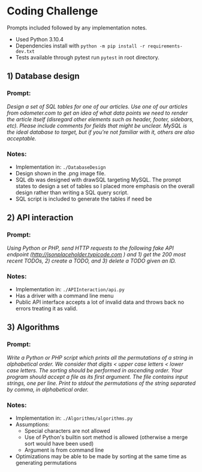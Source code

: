 # Coding Challenge
Prompts included followed by any implementation notes.

- Used Python 3.10.4
- Dependencies install with `python -m pip install -r requirements-dev.txt`
- Tests available through pytest run `pytest` in root directory. 

## 1) Database design
### Prompt:
*Design a set of SQL tables for one of our articles. Use one of our articles from odometer.com to get an idea of what data points we need to render the article itself (disregard other elements such as header, footer, sidebars, etc). Please include comments for fields that might be unclear. MySQL is the ideal database to target, but if you're not familiar with it, others are also acceptable.*

### Notes:
- Implementation in: `./DatabaseDesign`
- Design shown in the .png image file.
- SQL db was designed with drawSQL targeting MySQL. The prompt states to design a set of tables so I placed more emphasis on the overall design rather than writing a SQL query script.
- SQL script is included to generate the tables if need be

## 2) API interaction
### Prompt:
*Using Python or PHP, send HTTP requests to the following fake API endpoint (http://jsonplaceholder.typicode.com ) and 1) get the 200 most recent TODOs, 2) create a TODO, and 3) delete a TODO given an ID.*

### Notes:
- Implementation in: `./APIInteraction/api.py`
- Has a driver with a command line menu
- Public API interface accepts a lot of invalid data and throws back no errors treating it as valid.

## 3) Algorithms
### Prompt:
*Write a Python or PHP script which prints all the permutations of a string in alphabetical order. We consider that digits < upper case letters < lower case letters. The sorting should be performed in ascending order. Your program should accept a file as its first argument. The file contains input strings, one per line. Print to stdout the permutations of the string separated by comma, in alphabetical order.*

### Notes:
- Implementation in: `./Algorithms/algorithms.py`
- Assumptions:
    - Special characters are not allowed
    - Use of Python's builtin sort method is allowed (otherwise a merge sort would have been used)
    - Argument is from command line
- Optimizations may be able to be made by sorting at the same time as generating permutations


